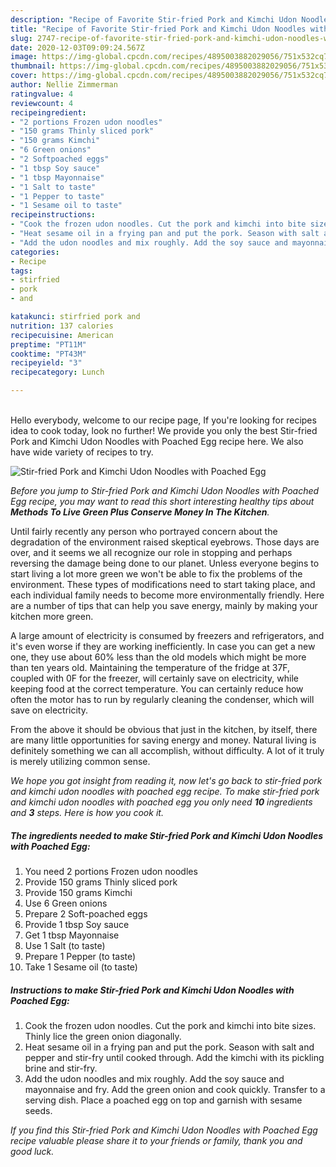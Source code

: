 ```yaml
---
description: "Recipe of Favorite Stir-fried Pork and Kimchi Udon Noodles with Poached Egg"
title: "Recipe of Favorite Stir-fried Pork and Kimchi Udon Noodles with Poached Egg"
slug: 2747-recipe-of-favorite-stir-fried-pork-and-kimchi-udon-noodles-with-poached-egg
date: 2020-12-03T09:09:24.567Z
image: https://img-global.cpcdn.com/recipes/4895003882029056/751x532cq70/stir-fried-pork-and-kimchi-udon-noodles-with-poached-egg-recipe-main-photo.jpg
thumbnail: https://img-global.cpcdn.com/recipes/4895003882029056/751x532cq70/stir-fried-pork-and-kimchi-udon-noodles-with-poached-egg-recipe-main-photo.jpg
cover: https://img-global.cpcdn.com/recipes/4895003882029056/751x532cq70/stir-fried-pork-and-kimchi-udon-noodles-with-poached-egg-recipe-main-photo.jpg
author: Nellie Zimmerman
ratingvalue: 4
reviewcount: 4
recipeingredient:
- "2 portions Frozen udon noodles"
- "150 grams Thinly sliced pork"
- "150 grams Kimchi"
- "6 Green onions"
- "2 Softpoached eggs"
- "1 tbsp Soy sauce"
- "1 tbsp Mayonnaise"
- "1 Salt to taste"
- "1 Pepper to taste"
- "1 Sesame oil to taste"
recipeinstructions:
- "Cook the frozen udon noodles. Cut the pork and kimchi into bite sizes. Thinly lice the green onion diagonally."
- "Heat sesame oil in a frying pan and put the pork. Season with salt and pepper and stir-fry until cooked through. Add the kimchi with its pickling brine and stir-fry."
- "Add the udon noodles and mix roughly. Add the soy sauce and mayonnaise and fry. Add the green onion and cook quickly. Transfer to a serving dish. Place a poached egg on top and garnish with sesame seeds."
categories:
- Recipe
tags:
- stirfried
- pork
- and

katakunci: stirfried pork and 
nutrition: 137 calories
recipecuisine: American
preptime: "PT11M"
cooktime: "PT43M"
recipeyield: "3"
recipecategory: Lunch

---
```

<br>
Hello everybody, welcome to our recipe page, If you're looking for recipes idea to cook today, look no further! We provide you only the best Stir-fried Pork and Kimchi Udon Noodles with Poached Egg recipe here. We also have wide variety of recipes to try.
<br>


![Stir-fried Pork and Kimchi Udon Noodles with Poached Egg](https://img-global.cpcdn.com/recipes/4895003882029056/751x532cq70/stir-fried-pork-and-kimchi-udon-noodles-with-poached-egg-recipe-main-photo.jpg)

<i>Before you jump to Stir-fried Pork and Kimchi Udon Noodles with Poached Egg recipe, you may want to read this short interesting healthy tips about 
<strong>Methods To Live Green Plus Conserve Money In The Kitchen</strong>.</i>
</br>

Until fairly recently any person who portrayed concern about the degradation of the environment raised skeptical eyebrows. Those days are over, and it seems we all recognize our role in stopping and perhaps reversing the damage being done to our planet. Unless everyone begins to start living a lot more green we won't be able to fix the problems of the environment. These types of modifications need to start taking place, and each individual family needs to become more environmentally friendly. Here are a number of tips that can help you save energy, mainly by making your kitchen more green.

A large amount of electricity is consumed by freezers and refrigerators, and it's even worse if they are working inefficiently. In case you can get a new one, they use about 60% less than the old models which might be more than ten years old. Maintaining the temperature of the fridge at 37F, coupled with 0F for the freezer, will certainly save on electricity, while keeping food at the correct temperature. You can certainly reduce how often the motor has to run by regularly cleaning the condenser, which will save on electricity.

From the above it should be obvious that just in the kitchen, by itself, there are many little opportunities for saving energy and money. Natural living is definitely something we can all accomplish, without difficulty. A lot of it truly is merely utilizing common sense.


<i>We hope you got insight from reading it, now let's go back to stir-fried pork and kimchi udon noodles with poached egg recipe. To make stir-fried pork and kimchi udon noodles with poached egg you only need <strong>10</strong> ingredients and <strong>3</strong> steps. Here is how you cook it.
</i>

##### The ingredients needed to make Stir-fried Pork and Kimchi Udon Noodles with Poached Egg:

1. You need 2 portions Frozen udon noodles
1. Provide 150 grams Thinly sliced pork
1. Provide 150 grams Kimchi
1. Use 6 Green onions
1. Prepare 2 Soft-poached eggs
1. Provide 1 tbsp Soy sauce
1. Get 1 tbsp Mayonnaise
1. Use 1 Salt (to taste)
1. Prepare 1 Pepper (to taste)
1. Take 1 Sesame oil (to taste)


##### Instructions to make Stir-fried Pork and Kimchi Udon Noodles with Poached Egg:

1. Cook the frozen udon noodles. Cut the pork and kimchi into bite sizes. Thinly lice the green onion diagonally.
1. Heat sesame oil in a frying pan and put the pork. Season with salt and pepper and stir-fry until cooked through. Add the kimchi with its pickling brine and stir-fry.
1. Add the udon noodles and mix roughly. Add the soy sauce and mayonnaise and fry. Add the green onion and cook quickly. Transfer to a serving dish. Place a poached egg on top and garnish with sesame seeds.


<i>If you find this Stir-fried Pork and Kimchi Udon Noodles with Poached Egg recipe valuable please share it to your friends or family, thank you and good luck.</i>

